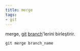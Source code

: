 ```yaml
---
title: merge
tags:
- git
---
```


merge, [git](/git) [branch](/branch)'lerini birleştirir.

```
git merge branch_name
```
